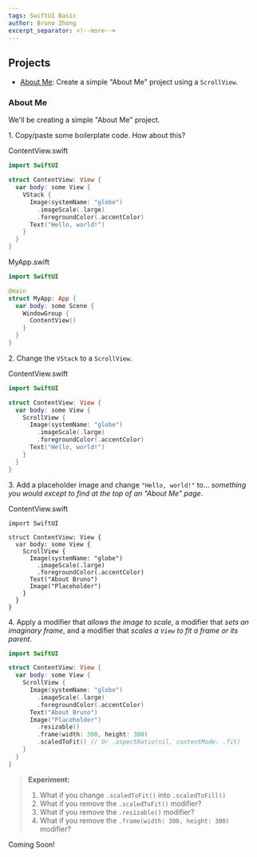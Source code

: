 ```yaml
---
tags: SwiftUI Basic
author: Bruno Zhong
excerpt_separator: <!--more-->
---
```


## Projects

- [About Me](#about-me): Create a simple "About Me" project using a `ScrollView`.

<!--more-->

### About Me

We'll be creating a simple "About Me" project.

1\. Copy/paste some boilerplate code. How about this?

ContentView.swift
```swift
import SwiftUI

struct ContentView: View {
  var body: some View {
    VStack {
      Image(systemName: "globe")
        .imageScale(.large)
        .foregroundColor(.accentColor)
      Text("Hello, world!")
    }
  }
}
```

MyApp.swift
```swift
import SwiftUI

@main
struct MyApp: App {
  var body: some Scene {
    WindowGroup {
      ContentView()
    }
  }
}
```

2\. Change the `VStack` to a `ScrollView`.

ContentView.swift
```swift
import SwiftUI

struct ContentView: View {
  var body: some View {
    ScrollView {
      Image(systemName: "globe")
        .imageScale(.large)
        .foregroundColor(.accentColor)
      Text("Hello, world!")
    }
  }
}
```

3\. Add a placeholder image and change `"Hello, world!"` to... *something you would except to find at the top of an "About Me" page*.

ContentView.swift
```
import SwiftUI

struct ContentView: View {
  var body: some View {
    ScrollView {
      Image(systemName: "globe")
        .imageScale(.large)
        .foregroundColor(.accentColor)
      Text("About Bruno")
      Image("Placeholder")
    }
  }
}
```

4\. Apply a modifier that *allows the image to scale*, a modifier that *sets an imaginary frame*, and a modifier that *scales a `View` to fit a frame or its parent*.

```swift
import SwiftUI

struct ContentView: View {
  var body: some View {
    ScrollView {
      Image(systemName: "globe")
        .imageScale(.large)
        .foregroundColor(.accentColor)
      Text("About Bruno")
      Image("Placeholder")
        .resizable()
        .frame(width: 300, height: 300)
        .scaledToFit() // Or .aspectRatio(nil, contentMode: .fit)
    }
  }
}
```

> **Experiment:** 
> 
> 1. What if you change `.scaledToFit()` into `.scaledToFill()`
> 2. What if you remove the `.scaledToFit()` modifier?
> 3. What if you remove the `.resizable()` modifier?
> 4. What if you remove the `.frame(width: 300, height: 300)` modifier?

Coming Soon!
